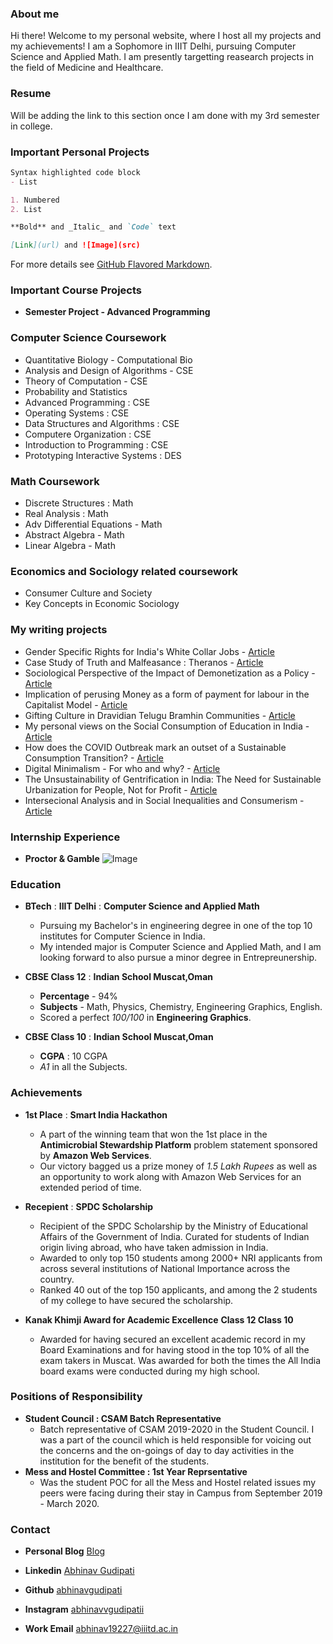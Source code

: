 ### About me  

Hi there! Welcome to my personal website, where I host all my projects and my achievements! I am a Sophomore in IIIT Delhi, pursuing Computer Science and Applied Math. I am presently targetting reasearch projects in the field of Medicine and Healthcare. 

### Resume

Will be adding the link to this section once I am done with my 3rd semester in college. 

### Important Personal Projects 

```markdown
Syntax highlighted code block
- List

1. Numbered
2. List

**Bold** and _Italic_ and `Code` text

[Link](url) and ![Image](src)
```

For more details see [GitHub Flavored Markdown](https://guides.github.com/features/mastering-markdown/).
### Important Course Projects 

- **Semester Project - Advanced Programming**

### Computer Science Coursework 

- Quantitative Biology - Computational Bio 
- Analysis and Design of Algorithms - CSE 
- Theory of Computation - CSE 
- Probability and Statistics 
- Advanced Programming : CSE 
- Operating Systems : CSE 
- Data Structures and Algorithms : CSE
- Computere Organization : CSE 
- Introduction to Programming : CSE 
- Prototyping Interactive Systems : DES 

### Math Coursework 

- Discrete Structures : Math 
- Real Analysis : Math
- Adv Differential Equations - Math 
- Abstract Algebra - Math
- Linear Algebra - Math

### Economics and Sociology related coursework 

- Consumer Culture and Society 
- Key Concepts in Economic Sociology 

### My writing projects 

- Gender Specific Rights for India's White Collar Jobs - [Article](https://docs.google.com/document/d/1GYq4dZ2kMJE2w0Uh60G_nq3W1q-mrBHq_h9MFl4ook8/edit?usp=sharing)
- Case Study of Truth and Malfeasance : Theranos - [Article](https://docs.google.com/document/d/16eZdVhvulQopsvFMkspikCSbr6QFHqzc8H9HfGhpnj4/edit?usp=sharing)
- Sociological Perspective of the Impact of Demonetization as a Policy - [Article](https://docs.google.com/document/d/1oOPskJLzVb0IODeNgVZS_2s2KBDjKp7vdYMH_jcEc_Q/edit?usp=sharing)
- Implication of perusing Money as a form of payment for labour in the Capitalist Model - [Article](https://docs.google.com/document/d/16esEoFeY2RDqTm0Zovnifujy31u0FBMeL93-QyThw6A/edit?usp=sharing)
- Gifting Culture in Dravidian Telugu Bramhin Communities - [Article](https://docs.google.com/document/d/1OouCVXz1feIsvUnZxgTL7JvzLnTACZQ373i1htX-UZw/edit?usp=sharing)
- My personal views on the Social Consumption of Education in India - [Article](https://docs.google.com/document/d/1xyj0d0Nis7o9x-ra0eD9mdVRrnV4TggD7YZB-9tIx_g/edit?usp=sharing)
- How does the COVID Outbreak mark an outset of a Sustainable Consumption Transition? - [Article](https://docs.google.com/document/d/19Pc7lOg6NhnTrJ5R1fD63rCEgdWemF-ArfB5MPYB4RA/edit?usp=sharing)
- Digital Minimalism - For who and why? - [Article](https://docs.google.com/document/d/1KsVQGX5PUCC4LjyAddSy_DY-yna1puhYH5vmfyQEvvs/edit?usp=sharing)
- The Unsustainability of Gentrification in India: The Need for Sustainable Urbanization for People, Not for Profit - [Article](https://docs.google.com/document/d/18qVU1Shb4EC4nztLU5Qn4ivBPhUuz4BOLXLUh3dg3JI/edit?usp=sharing)
- Intersecional Analysis and in Social Inequalities and Consumerism - [Article](https://docs.google.com/document/d/1x5u2gIyBuuLDwGioWeeFAbqQCq7rVFZBjPmoErfkKqg/edit?usp=sharing)

### Internship Experience 

- **Proctor & Gamble** ![Image](https://staticseekingalpha1.a.ssl.fastly.net/images/marketing_images/fair_use_logos_products/sacl_pg_procter_gamble_logo.jpg)

### Education

- **BTech** : **IIIT Delhi** : **Computer Science and Applied Math** 

  - Pursuing my Bachelor's in engineering degree in one of the top 10 institutes for Computer Science in India. 
  - My intended major is Computer Science and Applied Math, and I am looking forward to also pursue a minor degree in Entrepreunership. 

- **CBSE Class 12** : **Indian School Muscat,Oman** 

  - **Percentage** - 94%  
  - **Subjects** - Math, Physics, Chemistry, Engineering Graphics, English.
  - Scored a perfect *100/100* in **Engineering Graphics**.

- **CBSE Class 10** : **Indian School Muscat,Oman** 

  - **CGPA** : 10 CGPA  
  - *A1* in all the Subjects. 

### Achievements 

- **1st Place** : **Smart India Hackathon**

   - A part of the winning team that won the 1st place in the **Antimicrobial Stewardship Platform** problem statement sponsored by **Amazon Web Services**.
   - Our victory bagged us a prize money of *1.5 Lakh Rupees* as well as an opportunity to work along with Amazon Web Services for an extended period of time. 
   
- **Recepient** : **SPDC Scholarship**

   -  Recipient of the SPDC Scholarship by the Ministry of Educational Affairs of the Government of India. Curated for students of Indian origin living abroad, who have taken admission in India. 
   - Awarded to only top 150 students among 2000+ NRI applicants from across several institutions of National Importance across the country. 
   - Ranked 40 out of the top 150 applicants, and among the 2 students of my college to have secured the scholarship.

- **Kanak Khimji Award for Academic Excellence** **Class 12 Class 10**

   - Awarded for having secured an excellent academic record in my Board Examinations and for having stood in the top 10% of all the exam takers in Muscat. Was awarded for both the times the All India board exams were conducted during my high school. 

### Positions of Responsibility

- **Student Council : CSAM Batch Representative** 
   - Batch representative of CSAM 2019-2020 in the Student Council. I was a part of the council which is held responsible for voicing out the concerns and the on-goings of day to day activities in the institution for the benefit of the students. 
- **Mess and Hostel Committee : 1st Year Reprsentative**
   - Was the student POC for all the Mess and Hostel related issues my peers were facing during their stay in Campus from September 2019 - March 2020. 
 
### Contact

- **Personal Blog** [Blog]()

- **Linkedin** [Abhinav Gudipati](https://www.linkedin.com/in/abhinav-gudipati-609794197/)

- **Github**  [abhinavgudipati](https://github.com/abhinavgudipati)

- **Instagram** [abhinavvgudipatii](https://www.instagram.com/abhinavvgudipatii/)

- **Work Email**  [abhinav19227@iiitd.ac.in](abhinav19227@iiitd.ac.in)





